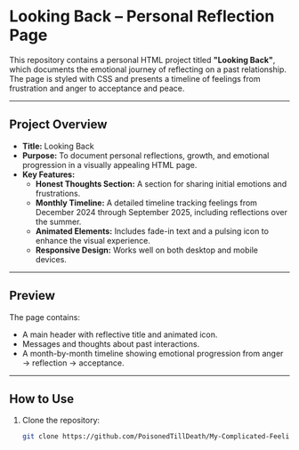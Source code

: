 # Looking Back – Personal Reflection Page

This repository contains a personal HTML project titled **"Looking Back"**, which documents the emotional journey of reflecting on a past relationship. The page is styled with CSS and presents a timeline of feelings from frustration and anger to acceptance and peace.

---

## Project Overview

- **Title:** Looking Back  
- **Purpose:** To document personal reflections, growth, and emotional progression in a visually appealing HTML page.  
- **Key Features:**
  - **Honest Thoughts Section:** A section for sharing initial emotions and frustrations.
  - **Monthly Timeline:** A detailed timeline tracking feelings from December 2024 through September 2025, including reflections over the summer.
  - **Animated Elements:** Includes fade-in text and a pulsing icon to enhance the visual experience.
  - **Responsive Design:** Works well on both desktop and mobile devices.

---

## Preview

The page contains:
- A main header with reflective title and animated icon.  
- Messages and thoughts about past interactions.  
- A month-by-month timeline showing emotional progression from anger → reflection → acceptance.

---

## How to Use

1. Clone the repository:
   ```bash
   git clone https://github.com/PoisonedTillDeath/My-Complicated-Feelings.git
